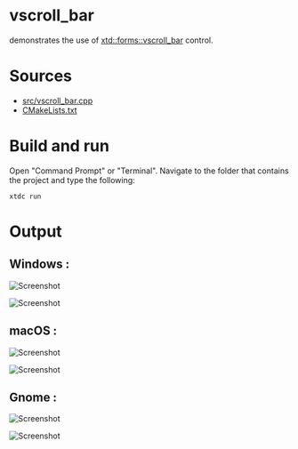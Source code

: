 # vscroll_bar

demonstrates the use of [xtd::forms::vscroll_bar](../../../../src/xtd.forms/include/xtd/forms/vscroll_bar.h) control.

# Sources

* [src/vscroll_bar.cpp](src/vscroll_bar.cpp)
* [CMakeLists.txt](CMakeLists.txt)

# Build and run

Open "Command Prompt" or "Terminal". Navigate to the folder that contains the project and type the following:

```shell
xtdc run
```

# Output

## Windows :

![Screenshot](../../../../docs/pictures/examples/vscroll_bar_w.png)

![Screenshot](../../../../docs/pictures/examples/vscroll_bar_wd.png)

## macOS :

![Screenshot](../../../../docs/pictures/examples/vscroll_bar_m.png)

![Screenshot](../../../../docs/pictures/examples/vscroll_bar_md.png)

## Gnome :

![Screenshot](../../../../docs/pictures/examples/vscroll_bar_g.png)

![Screenshot](../../../../docs/pictures/examples/vscroll_bar_gd.png)
